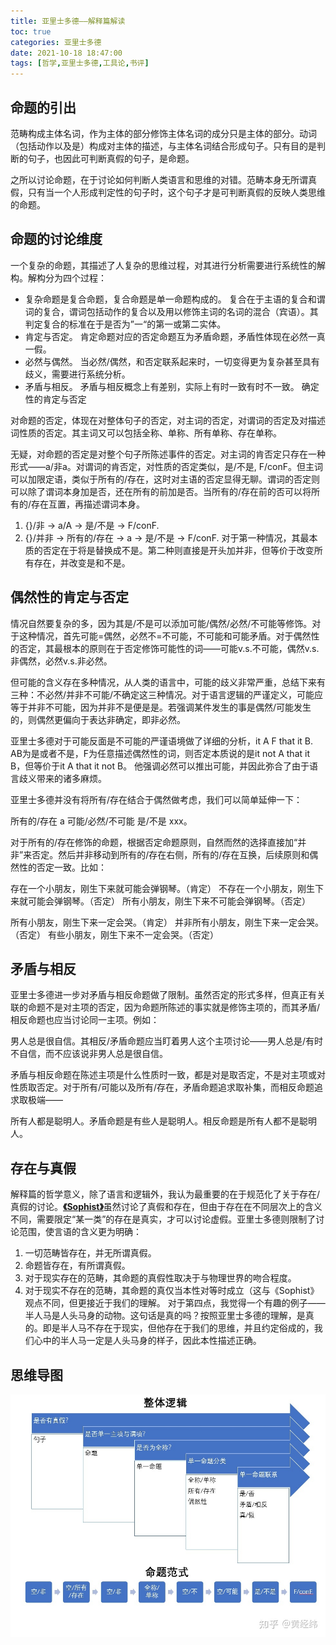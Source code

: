 ```yaml
---
title: 亚里士多德——解释篇解读
toc: true
categories: 亚里士多德
date: 2021-10-18 18:47:00
tags: [哲学,亚里士多德,工具论,书评]
---
```


## 命题的引出

范畴构成主体名词，作为主体的部分修饰主体名词的成分只是主体的部分。动词（包括动作以及是）构成对主体的描述，与主体名词结合形成句子。只有目的是判断的句子，也因此可判断真假的句子，是命题。

之所以讨论命题，在于讨论如何判断人类语言和思维的对错。范畴本身无所谓真假，只有当一个人形成判定性的句子时，这个句子才是可判断真假的反映人类思维的命题。

## 命题的讨论维度

一个复杂的命题，其描述了人复杂的思维过程，对其进行分析需要进行系统性的解构。解构分为四个过程：

- 复杂命题是复合命题，复合命题是单一命题构成的。
复合在于主语的复合和谓词的复合，谓词包括动作的复合以及用以修饰主词的名词的混合（宾语）。其判定复合的标准在于是否为”一“的第一或第二实体。
- 肯定与否定。
肯定命题对应的否定命题互为矛盾命题，矛盾性体现在必然一真一假。
- 必然与偶然。
当必然/偶然，和否定联系起来时，一切变得更为复杂甚至具有歧义，需要进行系统分析。
- 矛盾与相反。
矛盾与相反概念上有差别，实际上有时一致有时不一致。
确定性的肯定与否定

对命题的否定，体现在对整体句子的否定，对主词的否定，对谓词的否定及对描述词性质的否定。其主词又可以包括全称、单称、所有单称、存在单称。

无疑，对命题的否定是对整个句子所陈述事件的否定。对主词的肯否定只存在一种形式——a/非a。对谓词的肯否定，对性质的否定类似，是/不是, F/conF。但主词可以加限定语，类似于所有的/存在，这时对主语的否定显得无聊。谓词的否定则可以除了谓词本身加是否，还在所有的前加是否。当所有的/存在前的否可以将所有的/存在互置，再描述谓词本身。

1. {}/非 -> a/A -> 是/不是 -> F/conF.
2. {}/并非 -> 所有的/存在 -> a -> 是/不是 -> F/conF.
对于第一种情况，其最本质的否定在于将是替换成不是。第二种则直接是开头加并非，但等价于改变所有存在，并改变是和不是。

## 偶然性的肯定与否定

情况自然要复杂的多，因为其是/不是可以添加可能/偶然/必然/不可能等修饰。对于这种情况，首先可能=偶然，必然不=不可能，不可能和可能矛盾。对于偶然性的否定，其最根本的原则在于否定修饰可能性的词——可能v.s.不可能，偶然v.s.非偶然，必然v.s.非必然。

但可能的含义存在多种情况，从人类的语言中，可能的歧义非常严重，总结下来有三种：不必然/并非不可能/不确定这三种情况。对于语言逻辑的严谨定义，可能应等于并非不可能，因为并非不是便是是。若强调某件发生的事是偶然/可能发生的，则偶然更偏向于表达非确定，即非必然。

亚里士多德对于可能反面是不可能的严谨语境做了详细的分析，it A F that it B. AB为是或者不是，F为任意描述偶然性的词，则否定本质说的是it not A that it B，但等价于it A that it not B。 他强调必然可以推出可能，并因此弥合了由于语言歧义带来的诸多麻烦。

亚里士多德并没有将所有/存在结合于偶然做考虑，我们可以简单延伸一下：

所有的/存在 a 可能/必然/不可能 是/不是 xxx。

对于所有的/存在修饰的命题，根据否定命题原则，自然而然的选择直接加“并非”来否定。然后并非移动到所有的/存在右侧，所有的/存在互换，后续原则和偶然性的否定一致。比如：

存在一个小朋友，刚生下来就可能会弹钢琴。（肯定）
不存在一个小朋友，刚生下来就可能会弹钢琴。（否定）
所有小朋友，刚生下来不可能会弹钢琴。（否定）

所有小朋友，刚生下来一定会哭。（肯定）
并非所有小朋友，刚生下来一定会哭。（否定） 
有些小朋友，刚生下来不一定会哭。（否定）

## 矛盾与相反

亚里士多德进一步对矛盾与相反命题做了限制。虽然否定的形式多样，但真正有关联的命题不是对主项的否定，因为命题所陈述的事实就是修饰主项的，而其矛盾/相反命题也应当讨论同一主项。例如：

男人总是很自信。其相反/矛盾命题应当盯着男人这个主项讨论——男人总是/有时不自信，而不应该说非男人总是很自信。

矛盾与相反命题在陈述主项是什么性质时一致，都是对是取否定，不是对主项或对性质取否定。对于所有/可能以及所有/存在，矛盾命题追求取补集，而相反命题追求取极端——

所有人都是聪明人。矛盾命题是有些人是聪明人。相反命题是所有人都不是聪明人。

## 存在与真假

解释篇的哲学意义，除了语言和逻辑外，我认为最重要的在于规范化了关于存在/真假的讨论。[**《Sophist》**](/2021/09/04/柏拉图/柏拉图对话录——智者篇/)虽然讨论了真假和存在，但由于存在在不同层次上的含义不同，需要限定“某一类”的存在是真实，才可以讨论虚假。亚里士多德则限制了讨论范围，使言语的含义更为明确：

1. 一切范畴皆存在，并无所谓真假。
2. 命题皆存在，有所谓真假。
3. 对于现实存在的范畴，其命题的真假性取决于与物理世界的吻合程度。
4. 对于现实不存在的范畴，其命题的真仅当本性对等时成立（这与《Sophist》观点不同，但更接近于我们的理解。
对于第四点，我觉得一个有趣的例子——半人马是人头马身的动物。这句话是真的吗？按照亚里士多德的理解，是真的。即是半人马不存在于现实，但他存在于我们的思维，并且约定俗成的，我们心中的半人马一定是人头马身的样子，因此本性描述正确。

## 思维导图

![解释篇注解](/2021/10/18/亚里士多德/亚里士多德——解释篇解读/interp.jpeg)